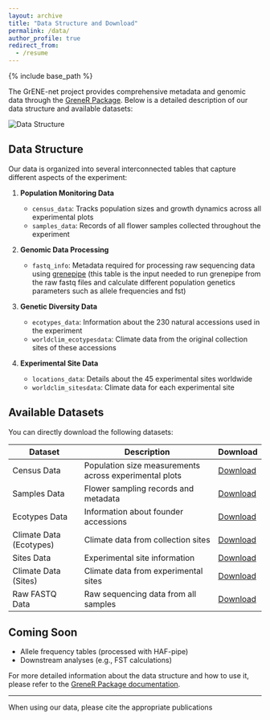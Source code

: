 ```yaml
---
layout: archive
title: "Data Structure and Download"
permalink: /data/
author_profile: true
redirect_from:
  - /resume
---
```


{% include base_path %}

The GrENE-net project provides comprehensive metadata and genomic data through the [GreneR Package](https://github.com/moiexpositoalonsolab/grene). Below is a detailed description of our data structure and available datasets:

![Data Structure](../images/metadata_erd.png)

## Data Structure

Our data is organized into several interconnected tables that capture different aspects of the experiment:

1. **Population Monitoring Data**
   - `census_data`: Tracks population sizes and growth dynamics across all experimental plots
   - `samples_data`: Records of all flower samples collected throughout the experiment

2. **Genomic Data Processing**
   - `fastq_info`: Metadata required for processing raw sequencing data using [grenepipe](https://github.com/moiexpositoalonsolab/grenepipe) (this table is the input needed to run grenepipe from the raw fastq files and calculate different population genetics parameters such as allele frequencies and fst)

3. **Genetic Diversity Data**
   - `ecotypes_data`: Information about the 230 natural accessions used in the experiment
   - `worldclim_ecotypesdata`: Climate data from the original collection sites of these accessions

4. **Experimental Site Data**
   - `locations_data`: Details about the 45 experimental sites worldwide
   - `worldclim_sitesdata`: Climate data for each experimental site

## Available Datasets

You can directly download the following datasets:

| Dataset | Description | Download |
|---------|-------------|----------|
| Census Data | Population size measurements across experimental plots | [Download](https://raw.githubusercontent.com/moiexpositoalonsolab/grene/master/data/census.tsv) |
| Samples Data | Flower sampling records and metadata | [Download](https://raw.githubusercontent.com/moiexpositoalonsolab/grene/master/data/records.tsv) |
| Ecotypes Data | Information about founder accessions | [Download](https://raw.githubusercontent.com/moiexpositoalonsolab/grene/master/data/ecotypes.tsv) |
| Climate Data (Ecotypes) | Climate data from collection sites | [Download](https://raw.githubusercontent.com/moiexpositoalonsolab/grene/master/data/ecotypes.clim.tsv) |
| Sites Data | Experimental site information | [Download](https://github.com/moiexpositoalonsolab/grene/blob/master/data/sitesinfo.rda) |
| Climate Data (Sites) | Climate data from experimental sites | [Download](https://raw.githubusercontent.com/moiexpositoalonsolab/grene/master/data/sites.clim.tsv) |
| Raw FASTQ Data | Raw sequencing data from all samples | [Download](https://www.ncbi.nlm.nih.gov/bioproject/?term=PRJNA1256468) |

## Coming Soon

- Allele frequency tables (processed with HAF-pipe)
- Downstream analyses (e.g., FST calculations)

For more detailed information about the data structure and how to use it, please refer to the [GreneR Package documentation](https://github.com/moiexpositoalonsolab/grene).

---

When using our data, please cite the appropriate publications



